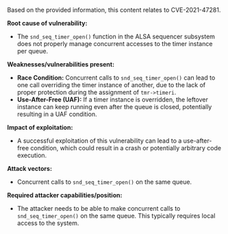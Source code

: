 Based on the provided information, this content relates to CVE-2021-47281.

**Root cause of vulnerability:**
- The `snd_seq_timer_open()` function in the ALSA sequencer subsystem does not properly manage concurrent accesses to the timer instance per queue.

**Weaknesses/vulnerabilities present:**
- **Race Condition:** Concurrent calls to `snd_seq_timer_open()` can lead to one call overriding the timer instance of another, due to the lack of proper protection during the assignment of `tmr->timeri`.
- **Use-After-Free (UAF):** If a timer instance is overridden, the leftover instance can keep running even after the queue is closed, potentially resulting in a UAF condition.

**Impact of exploitation:**
- A successful exploitation of this vulnerability can lead to a use-after-free condition, which could result in a crash or potentially arbitrary code execution.

**Attack vectors:**
- Concurrent calls to `snd_seq_timer_open()` on the same queue.

**Required attacker capabilities/position:**
- The attacker needs to be able to make concurrent calls to `snd_seq_timer_open()` on the same queue. This typically requires local access to the system.